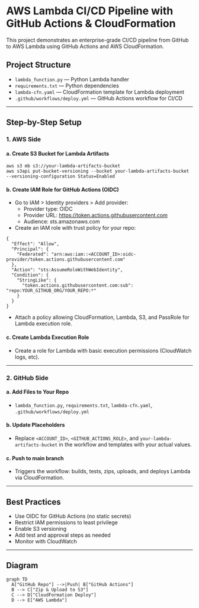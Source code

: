 # AWS Lambda CI/CD Pipeline with GitHub Actions & CloudFormation

This project demonstrates an enterprise-grade CI/CD pipeline from GitHub to AWS Lambda using GitHub Actions and AWS CloudFormation.

## Project Structure
- `lambda_function.py` — Python Lambda handler
- `requirements.txt` — Python dependencies
- `lambda-cfn.yaml` — CloudFormation template for Lambda deployment
- `.github/workflows/deploy.yml` — GitHub Actions workflow for CI/CD

---

## Step-by-Step Setup

### 1. AWS Side

#### a. Create S3 Bucket for Lambda Artifacts
```
aws s3 mb s3://your-lambda-artifacts-bucket
aws s3api put-bucket-versioning --bucket your-lambda-artifacts-bucket --versioning-configuration Status=Enabled
```

#### b. Create IAM Role for GitHub Actions (OIDC)
- Go to IAM > Identity providers > Add provider:
  - Provider type: OIDC
  - Provider URL: https://token.actions.githubusercontent.com
  - Audience: sts.amazonaws.com
- Create an IAM role with trust policy for your repo:
```
{
  "Effect": "Allow",
  "Principal": {
    "Federated": "arn:aws:iam::<ACCOUNT_ID>:oidc-provider/token.actions.githubusercontent.com"
  },
  "Action": "sts:AssumeRoleWithWebIdentity",
  "Condition": {
    "StringLike": {
      "token.actions.githubusercontent.com:sub": "repo:YOUR_GITHUB_ORG/YOUR_REPO:*"
    }
  }
}
```
- Attach a policy allowing CloudFormation, Lambda, S3, and PassRole for Lambda execution role.

#### c. Create Lambda Execution Role
- Create a role for Lambda with basic execution permissions (CloudWatch logs, etc).

---

### 2. GitHub Side

#### a. Add Files to Your Repo
- `lambda_function.py`, `requirements.txt`, `lambda-cfn.yaml`, `.github/workflows/deploy.yml`

#### b. Update Placeholders
- Replace `<ACCOUNT_ID>`, `<GITHUB_ACTIONS_ROLE>`, and `your-lambda-artifacts-bucket` in the workflow and templates with your actual values.

#### c. Push to main branch
- Triggers the workflow: builds, tests, zips, uploads, and deploys Lambda via CloudFormation.

---

## Best Practices
- Use OIDC for GitHub Actions (no static secrets)
- Restrict IAM permissions to least privilege
- Enable S3 versioning
- Add test and approval steps as needed
- Monitor with CloudWatch

---

## Diagram
```mermaid
graph TD
  A["GitHub Repo"] -->|Push| B["GitHub Actions"]
  B --> C["Zip & Upload to S3"]
  C --> D["CloudFormation Deploy"]
  D --> E["AWS Lambda"]
``` 